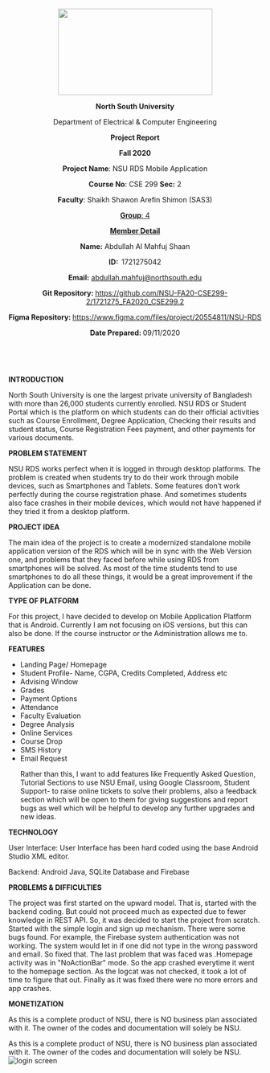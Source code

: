 <p style="text-align: center;">&nbsp;</p>
<p style="text-align: center;">&nbsp;</p>
<p align="center"><strong><img src="https://media.dhakatribune.com/uploads/2016/11/nsulogo.jpg" alt="" width="307" height="172" /></strong></p>
<p align="center"><strong>North South University</strong></p>
<p align="center">Department of Electrical &amp; Computer Engineering</p>
<p align="center"><strong>Project Report</strong></p>
<p align="center"><strong>Fall 2020</strong></p>
<p align="center"><strong>Project Name</strong>: NSU RDS Mobile Application</p>
<p align="center"><strong>Course No</strong>: CSE 299 <strong>Sec</strong><strong>:</strong> 2</p>
<p align="center"><strong>Faculty</strong>: Shaikh Shawon Arefin Shimon (SAS3)</p>
<p align="center"><strong><u>Group</u></strong><u>:</u><u> 4</u></p>
<p align="center"><strong><u>Member Detail</u></strong></p>
<p align="center"><strong>Name</strong><strong>:</strong> Abdullah Al Mahfuj Shaan</p>
<p align="center"><strong>ID</strong><strong>:&nbsp; </strong>1721275042</p>
<p align="center"><strong>Email</strong><strong>:</strong> <a href="mailto:abdullah.mahfuj@northsouth.edu">abdullah.mahfuj@northsouth.edu</a></p>
<p align="center"><strong>Git Repository</strong><strong>: </strong><a href="https://github.com/NSU-FA20-CSE299-2/1721275_FA2020_CSE299.2">https://github.com/NSU-FA20-CSE299-2/1721275_FA2020_CSE299.2</a></p>
<p align="center"><strong>Figma Repository</strong><strong>: </strong><a href="https://www.figma.com/files/project/20554811/NSU-RDS">https://www.figma.com/files/project/20554811/NSU-RDS</a></p>
<p align="center"><strong>Date Prepared</strong><strong>: </strong>09/11/2020</p>
<p><strong>&nbsp;</strong></p>
<p><strong>&nbsp;</strong></p>
<p><strong>INTRODUCTION</strong></p>
<p>North South University is one the largest private university of Bangladesh with more than 26,000 students currently enrolled. NSU RDS or Student Portal which is the platform on which students can do their official activities such as Course Enrollment, Degree Application, Checking their results and student status, Course Registration Fees payment, and other payments for various documents.</p>
<p><strong>PROBLEM STATEMENT</strong></p>
<p>NSU RDS works perfect when it is logged in through desktop platforms. The problem is created when students try to do their work through mobile devices, such as Smartphones and Tablets. Some features don’t work perfectly during the course registration phase. And sometimes students also face crashes in their mobile devices, which would not have happened if they tried it from a desktop platform.</p>
<p><strong>PROJECT IDEA</strong></p>
The main idea of the project is to create a modernized standalone mobile application version of the RDS which will be in sync with the Web Version one, and problems that they faced before while using RDS from smartphones will be solved. As most of the time students tend to use smartphones to do all these things, it would be a great improvement if the Application can be done. 
<p><strong>TYPE OF PLATFORM</strong></p>
<p>For this project, I have decided to develop on Mobile Application Platform that is Android. Currently I am not focusing on iOS versions, but this can also be done. If the course instructor or the Administration allows me to.</p>
<p><strong>FEATURES</strong></p>
<ul>
<li>Landing Page/ Homepage</li>
<li>Student Profile- Name, CGPA, Credits Completed, Address etc</li>
<li>Advising Window</li>
<li>Grades</li>
<li>Payment Options</li>
<li>Attendance</li>
<li>Faculty Evaluation</li>
<li>Degree Analysis</li>
<li>Online Services</li>
<li>Course Drop</li>
<li>SMS History</li>
<li>Email Request</li>
<p>Rather than this, I want to add features like Frequently Asked Question, Tutorial Sections to use NSU Email, using Google Classroom, Student Support- to raise online tickets to solve their problems, also a feedback section which will be open to them for giving suggestions and report bugs as well which will be helpful to develop any further upgrades and new ideas.</p>
</ul>
<p><strong>TECHNOLOGY</strong></p>
<p>User Interface: User Interface has been hard coded using the base Android Studio XML editor.</p>
<p>Backend: Android Java, SQLite Database and Firebase</p>
<p><strong>PROBLEMS & DIFFICULTIES</strong></p>
<p>The project was first started on the upward model. That is, started with the backend coding. But could not proceed much as expected due to fewer knowledge in REST API. So, it was decided to start the project from scratch. Started with the simple login and sign up mechanism. There were some bugs found. For example, the Firebase system authentication was not working. The system would let in if one did not type in the wrong password and email. So fixed that. The last problem that was faced was .Homepage activity was in "NoActionBar" mode. So the app crashed everytime it went to the homepage section. As the logcat was not checked, it took a lot of time to figure that out. Finally as it was fixed there were no more errors and app crashes. </p>
<p><strong>MONETIZATION</strong></p>
<p>As this is a complete product of NSU, there is NO business plan associated with it. The owner of the codes and documentation will solely be NSU.</p>

As this is a complete product of NSU, there is NO business plan associated with it. The owner of the codes and documentation will solely be NSU.
![login screen](https://github.com/NSU-FA20-CSE299-2/Group04/blob/main/Documentation/Project%20Screenshots/login_screen.jpg)
